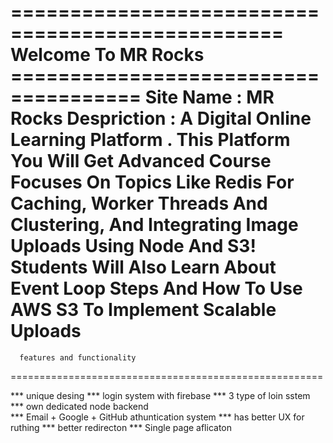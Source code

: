 =================================================  Welcome To MR Rocks =====================================
Site Name : MR Rocks
Despriction : A Digital Online Learning Platform . This Platform You Will Get Advanced Course Focuses On Topics Like Redis For Caching, Worker Threads And Clustering, And Integrating Image Uploads Using Node And S3! Students Will Also Learn About Event Loop Steps And How To Use AWS S3 To Implement Scalable Uploads
======================================================
      features and functionality
======================================================

*** unique desing 
*** login system with firebase 
*** 3 type of loin sstem 
*** own dedicated node backend  
*** Email + Google + GitHub athuntication system 
*** has better UX for ruthing 
*** better redirecton 
*** Single page aflicaton 


